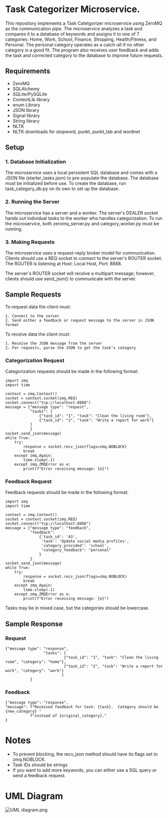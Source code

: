 # Task Categorizer Microservice. 
This repository implements a Task Catetgorizer microservice using ZeroMQ as the communication pipe.  The microservice analyzes a task and compares it to a 
database of keywords and assigns it to one of 7 categories: Home, Work, School, Finance, Shopping, Health/Fitness, and Personal.  The personal category 
operates as a catch-all if no other category is a good fit.  The program also receives user feedback and adds the task and corrected category to the database to 
improve future requests.  

## Requirements
- ZeroMQ
- SQLAlchemy
- SQLite/PySQLite
- ContextLib library
- enum Library
- JSON library
- Signal library
- String library
- NLTK
- NLTK downloads for stopword, punkt, punkt_tab and wordnet

## Setup 
### 1. Database Initialization
The microservice uses a local persistent SQL database and comes with a JSON file (starter_tasks.json) to pre-populate the database.  The database must be initialized before use.  To create the database, run task_category_db.py on its own to set up the database.  
### 2.  Running the Server
The microservice has a server and a worker.  The server's DEALER socket hands out individual tasks to the worker who handles categorization.  To run the microservice, both zeromq_server.py and category_worker.py must be running.   
### 3.  Making Requests
The microservice uses a request-reply broker model for communication.  Clients should use a REQ socket to connect to the server's ROUTER socket.  The ROUTER is listening at Host: Local Host, Port: 8888.  

The server's ROUTER socket will receive a multipart message; however, clients should use send_json() to communicate with the server.  

## Sample Requests
To request data the client must: 
```
1. Connect to the server
2. Send either a feedback or request message to the server in JSON format
```
To receive data the client must: 
```
1. Receive the JSON message from the server
2. For requests, parse the JSON to get the task's category 
```
### Categorization Request
Categorization requests should be made in the following format: 
```
import zmq
import time

context = zmq.Context()
socket = context.socket(zmq.REQ)
socket.connect("tcp://localhost:8888")
message = {"message type": "request",
           "tasks": [
               {"task_id": "1", "task": "Clean the living room"},
               {"task_id": "2", "task": "Write a report for work"}
           ]
           }
socket.send_json(message)
while True:
    try:
        response = socket.recv_json(flags=zmq.NOBLOCK)
        break
    except zmq.Again:
        time.sleep(.1)
    except zmq.ZMQError as e:
        print(f"Error receiving message: {e}")
```
### Feedback Request 
Feedback requests should be made in the following format: 
```
import zmq
import time

context = zmq.Context()
socket = context.socket(zmq.REQ)
socket.connect("tcp://localhost:8888")
message = {"message type": "feedback",
           "feedback":
               {'task_id': '43',
                'task': 'Update social media profiles',
                'category_provided': 'school',
                "category_feedback": "personal"
               }
           }
socket.send_json(message)
while True:
    try:
        response = socket.recv_json(flags=zmq.NOBLOCK)
        break
    except zmq.Again:
        time.sleep(.1)
    except zmq.ZMQError as e:
        print(f"Error receiving message: {e}")
```
Tasks may be in mixed case, but the categories should be lowercase.  
 
## Sample Response
### Request
```
{"message type": "response",
                 "tasks": [
                          {"task_id": "1", "task": "Clean the living room", "category": "home"},
                          {"task_id": "2", "task": "Write a report for work", "category": "work"}
                         ]
           }
```
### Feedback 
```
{"message type": "response",
"message": f"Received feedback for task: {task}.  Category should be {new_category} "
           f"instead of {original_category}."
}
```
# Notes
- To prevent blocking, the recv_json method should have its flags set to zmq.NOBLOCK. 
- Task IDs should be strings
- If you want to add more keywords, you can either use a SQL query or send a feedback request.

# UML Diagram
![UML diagram.png]((https://github.com/m-kosman/CS_361_Microservice_A/blob/master/UML%20Diagram.png))

